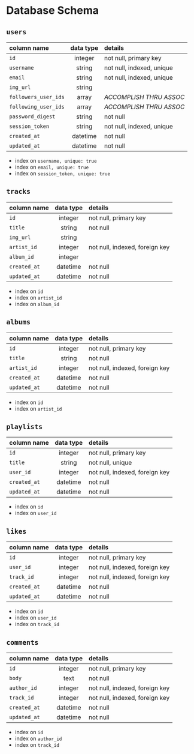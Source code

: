 # Database Schema

## `users`

| column name          | data type | details                   |
| :------------------- | :-------: | :------------------------ |
| `id`                 |  integer  | not null, primary key     |
| `username`           |  string   | not null, indexed, unique |
| `email`              |  string   | not null, indexed, unique |
| `img_url`            |  string   |                           |
| `followers_user_ids` |   array   | _ACCOMPLISH THRU ASSOC_   |
| `following_user_ids` |   array   | _ACCOMPLISH THRU ASSOC_   |
| `password_digest`    |  string   | not null                  |
| `session_token`      |  string   | not null, indexed, unique |
| `created_at`         | datetime  | not null                  |
| `updated_at`         | datetime  | not null                  |

- index on `username, unique: true`
- index on `email, unique: true`
- index on `session_token, unique: true`

## `tracks`

| column name  | data type | details                        |
| :----------- | :-------: | :----------------------------- |
| `id`         |  integer  | not null, primary key          |
| `title`      |  string   | not null                       |
| `img_url`    |  string   |                                |
| `artist_id`  |  integer  | not null, indexed, foreign key |
| `album_id`   |  integer  |                                |
| `created_at` | datetime  | not null                       |
| `updated_at` | datetime  | not null                       |

- index on `id`
- index on `artist_id`
- index on `album_id`

## `albums`

| column name  | data type | details                        |
| :----------- | :-------: | :----------------------------- |
| `id`         |  integer  | not null, primary key          |
| `title`      |  string   | not null                       |
| `artist_id`  |  integer  | not null, indexed, foreign key |
| `created_at` | datetime  | not null                       |
| `updated_at` | datetime  | not null                       |

- index on `id`
- index on `artist_id`

## `playlists`

| column name  | data type | details                        |
| :----------- | :-------: | :----------------------------- |
| `id`         |  integer  | not null, primary key          |
| `title`      |  string   | not null, unique               |
| `user_id`    |  integer  | not null, indexed, foreign key |
| `created_at` | datetime  | not null                       |
| `updated_at` | datetime  | not null                       |

- index on `id`
- index on `user_id`

## `likes`

| column name  | data type | details                        |
| :----------- | :-------: | :----------------------------- |
| `id`         |  integer  | not null, primary key          |
| `user_id`    |  integer  | not null, indexed, foreign key |
| `track_id`   |  integer  | not null, indexed, foreign key |
| `created_at` | datetime  | not null                       |
| `updated_at` | datetime  | not null                       |

- index on `id`
- index on `user_id`
- index on `track_id`

## `comments`

| column name  | data type | details                        |
| :----------- | :-------: | :----------------------------- |
| `id`         |  integer  | not null, primary key          |
| `body`       |   text    | not null                       |
| `author_id`  |  integer  | not null, indexed, foreign key |
| `track_id`   |  integer  | not null, indexed, foreign key |
| `created_at` | datetime  | not null                       |
| `updated_at` | datetime  | not null                       |

- index on `id`
- index on `author_id`
- index on `track_id`
